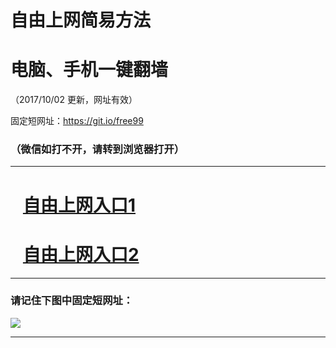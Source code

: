 ﻿# 自由上网简易方法

# 电脑、手机一键翻墙

（2017/10/02 更新，网址有效）

固定短网址：https://git.io/free99

### （微信如打不开，请转到浏览器打开）


***





# &nbsp;&nbsp; <a href="http://ft931531899.fwtz-zhenx1001.xyz/fwqtz01.html?t=100200110450 " target="_blank">自由上网入口1</a>
# &nbsp;&nbsp; <a href="http://ft1082311883.fw-tzzhen1002.xyz/fwqtz02.html?t=100200132052 " target="_blank">自由上网入口2</a>
***

### 请记住下图中固定短网址：

<img src="https://s3-us-west-2.amazonaws.com/fwq-1001/yjfq-20170905okok.png" /> 


***

